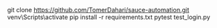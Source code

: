 git clone https://github.com/TomerDahari/sauce-automation.git
venv\Scripts\activate
pip install -r requirements.txt
pytest test_login.py
